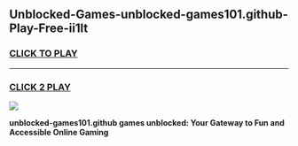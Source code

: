 
## Unblocked-Games-unblocked-games101.github-Play-Free-ii1lt
<h3>
<a href="https://premium76.site?title=unblocked-games101.github&ref=23A">CLICK TO PLAY</a></h3>
<hr>

<h3>
<a href="https://premium76.site?title=unblocked-games101.github&ref=23A">CLICK 2 PLAY</a>
  
</h3>

<a href="https://premium76.site?title=unblocked-games101.github&ref=23A"><img src="https://clearcache.store/games.png"></a>


**unblocked-games101.github games unblocked: Your Gateway to Fun and Accessible Online Gaming**
